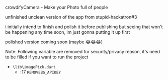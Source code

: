crowdifyCamera - Make your Photo full of people


unfinished unclean version of the app from stupid-hackatron#3

i initially intend to finish and polish it before publishing but seeing that won't be happening any time soon, im just gonna putting it up first

polished version coming soon (maybe 😂😂😂)

Note: Following variable are removed for security/privacy reason, it's need to be filled if you want to run the project

- `\lib\imagePick.dart`
    - :17 `REMOVEBG_APIKEY`